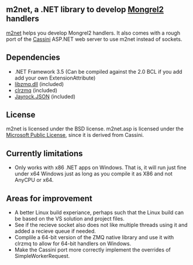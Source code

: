 m2net, a .NET library to develop [Mongrel2] handlers
-----------------------------------------------------------------

[m2net] helps you develop Mongrel2 handlers. It also comes with a rough port of the
[Cassini] ASP.NET web server to use m2net instead of sockets.

Dependencies
------------

 - .NET Framework 3.5 (Can be compiled against the 2.0 BCL if you add add your own ExtensionAttribute)
 - [libzmq.dll](http://www.zeromq.org/) (included)
 - [clrzmq](http://github.com/zeromq/clrzmq/) (included)
 - [Jayrock.JSON](http://jayrock.berlios.de/) (included)


License
-------

m2net is licensed under the BSD license.  m2net.asp is licensed under the [Microsoft Public License], since it is derived from Cassini.


Currently limitations
---------------------

* Only works with x86 .NET apps on Windows.  That is, it will run just fine
  under x64 Windows just as long as you compile it as X86 and not AnyCPU or x64.


Areas for improvement
---------------------

 - A better Linux build experiance, perhaps such that the Linux build can be based on the VS solution and project files.
 - See if the recieve socket also does not like multiple threads using it and added a recieve queue if needed.
 - Complile a 64-bit version of the ZMQ native library and use it with clrzmq to allow for 64-bit handlers on Windows.
 - Make the Cassini port more correctly implement the overrides of SimpleWorkerRequest.


  [m2net]: http://github.com/AustinWise/m2net/
  [Cassini]:http://blogs.msdn.com/b/dmitryr/archive/2008/10/03/cassini-for-framework-3-5.aspx
  [Mongrel2]:http://mongrel2.org/
  [Microsoft Public License]:http://www.opensource.org/licenses/ms-pl.html